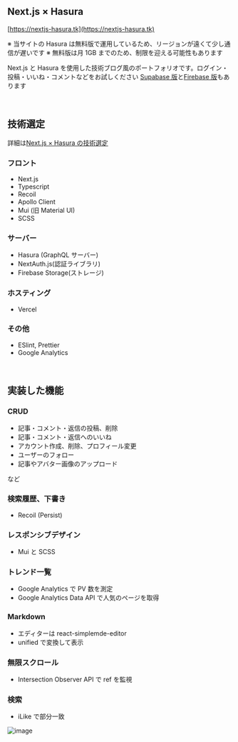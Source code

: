 ## Next.js × Hasura

[https://nextjs-hasura.tk](https://nextjs-hasura.tk)

※ 当サイトの Hasura は無料版で運用しているため、リージョンが遠くて少し通信が遅いです
※ 無料版は月 1GB までのため、制限を迎える可能性もあります

Next.js と Hasura を使用した技術ブログ風のポートフォリオです。ログイン・投稿・いいね・コメントなどをお試しください
[Supabase 版](https://nextjs-supabase.tk)と[Firebase 版](https://nextjs-firebase.tk)もあります

<br>

## 技術選定

詳細は[Next.js × Hasura の技術選定](https://nextjs-hasura.tk/article/2VUSR4cSHml0oVyiQlLsU)

### フロント

- Next.js
- Typescript
- Recoil
- Apollo Client
- Mui (旧 Material UI)
- SCSS

### サーバー

- Hasura (GraphQL サーバー)
- NextAuth.js(認証ライブラリ)
- Firebase Storage(ストレージ)

### ホスティング

- Vercel

### その他

- ESlint, Prettier
- Google Analytics

<br>

## 実装した機能

### CRUD

- 記事・コメント・返信の投稿、削除
- 記事・コメント・返信へのいいね
- アカウント作成、削除、プロフィール変更
- ユーザーのフォロー
- 記事やアバター画像のアップロード

など

### 検索履歴、下書き

- Recoil (Persist)

### レスポンシブデザイン

- Mui と SCSS

### トレンド一覧

- Google Analytics で PV 数を測定
- Google Analytics Data API で人気のページを取得

### Markdown

- エディターは react-simplemde-editor
- unified で変換して表示

### 無限スクロール

- Intersection Observer API で ref を監視

### 検索

- iLike で部分一致

![image](https://user-images.githubusercontent.com/67939683/181830525-26f63424-15c4-43cf-97b4-5bfb889f4312.jpeg)
